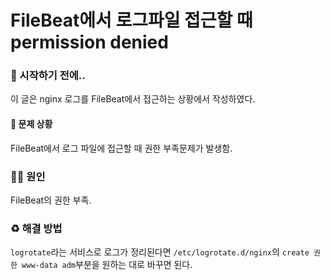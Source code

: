 # FileBeat에서 로그파일 접근할 때 permission denied

### 🎊 시작하기 전에..

이 글은 nginx 로그를 FileBeat에서 접근하는 상황에서 작성하였다.

#### 🐛 문제 상황

FileBeat에서 로그 파일에 접근할 때 권한 부족문제가 발생함.

### 🏴‍☠️ 원인

FileBeat의 권한 부족.

### ♻️ 해결 방법

`logrotate`라는 서비스로 로그가 정리된다면 `/etc/logrotate.d/nginx`의 `create 권한 www-data adm`부분을 원하는 대로 바꾸면 된다.
